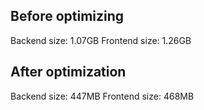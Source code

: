 ## Before optimizing
Backend size: 1.07GB
Frontend size: 1.26GB

## After optimization
Backend size: 447MB
Frontend size: 468MB